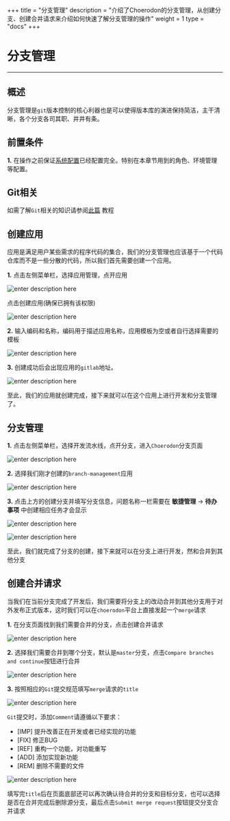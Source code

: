 +++
title = "分支管理"
description = "介绍了Choerodon的分支管理，从创建分支、创建合并请求来介绍如何快速了解分支管理的操作"
weight = 1
type = "docs"
+++

# 分支管理
---

## 概述

分支管理是`git`版本控制的核心利器也是可以使得版本库的演进保持简洁，主干清晰，各个分支各司其职、井井有条。

## 前置条件

**1.** 在操作之前保证[系统配置](../../user-guide/system-configuration)已经配置完全。特别在本章节用到的角色、环境管理等配置。

## Git相关
如需了解`Git`相关的知识请参阅[此篇](../../user-guide/development-pipeline/branch) 教程

## 创建应用

应用是满足用户某些需求的程序代码的集合，我们的分支管理也应该基于一个代码仓库而不是一些分散的代码，所以我们首先需要创建一个应用。

**1.** 点击左侧菜单栏，选择应用管理，点开应用

![enter description here](/docs/quick-start/image/branch/1.png)

点击创建应用(确保已拥有该权限)

![enter description here](/docs/quick-start/image/branch/2.png)

**2.** 输入编码和名称，编码用于描述应用名称，应用模板为空或者自行选择需要的模板

![enter description here](/docs/quick-start/image/branch/3.png)

**3.** 创建成功后会出现应用的`gitlab`地址。

![enter description here](/docs/quick-start/image/branch/4.png)

至此，我们的应用就创建完成，接下来就可以在这个应用上进行开发和分支管理了。

## 分支管理

**1.** 点击左侧菜单栏，选择开发流水线，点开分支，进入`Choerodon`分支页面
 
![enter description here](/docs/quick-start/image/branch/5.png)

**2.** 选择我们刚才创建的`branch-management`应用
 
![enter description here](/docs/quick-start/image/branch/6.png)

**3.** 点击上方的创建分支并填写分支信息，问题名称一栏需要在 **敏捷管理** -> **待办事项** 中创建相应任务才会显示
 
![enter description here](/docs/quick-start/image/branch/7.png)
 
![enter description here](/docs/quick-start/image/branch/8.png)
 
 至此，我们就完成了分支的创建，接下来就可以在分支上进行开发，然和合并到其他分支

## 创建合并请求

当我们在当前分支完成了开发后，我们需要将分支上的改动合并到其他分支用于对外发布正式版本，这时我们可以在`choerodon`平台上直接发起一个`merge`请求

**1.** 在分支页面找到我们需要合并的分支，点击创建合并请求
 
![enter description here](/docs/quick-start/image/branch/9.png)
 
**2.** 选择我们需要合并到哪个分支，默认是`master`分支，点击`Compare branches and continue`按钮进行合并

![enter description here](/docs/quick-start/image/branch/10.png)

**3.** 按照相应的`Git`提交规范填写`merge`请求的`title`

![enter description here](/docs/quick-start/image/branch/11.png) 

 `Git`提交时，添加`Comment`请遵循以下要求：
 
 - [IMP] 提升改善正在开发或者已经实现的功能
 - [FIX] 修正BUG
 - [REF] 重构一个功能，对功能重写
 - [ADD] 添加实现新功能
 - [REM] 删除不需要的文件
 
![enter description here](/docs/quick-start/image/branch/12.png) 

填写完`title`后在页面底部还可以再次确认待合并的分支和目标分支，也可以选择是否在合并完成后删除源分支，最后点击`Submit merge request`按钮提交分支合并请求